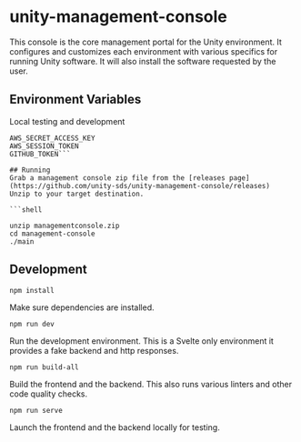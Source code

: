 # unity-management-console

This console is the core management portal for the Unity environment. It configures and customizes each environment with
various specifics for running Unity software. It will also install the software requested by the user.

## Environment Variables

Local testing and development

```AWS_ACCESS_KEY_ID
AWS_SECRET_ACCESS_KEY
AWS_SESSION_TOKEN
GITHUB_TOKEN```

## Running
Grab a management console zip file from the [releases page](https://github.com/unity-sds/unity-management-console/releases)
Unzip to your target destination.

```shell

unzip managementconsole.zip
cd management-console
./main
```

## Development

```shell
npm install
```
Make sure dependencies are installed.

```shell
npm run dev
```
Run the development environment. This is a Svelte only environment it provides a fake backend and http responses.

```shell
npm run build-all
```
Build the frontend and the backend. This also runs various linters and other code quality checks.

```shell
npm run serve
```
Launch the frontend and the backend locally for testing.


